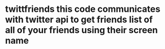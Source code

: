 # twittfriends this code communicates with twitter api to get friends list of all of your friends using their screen name
